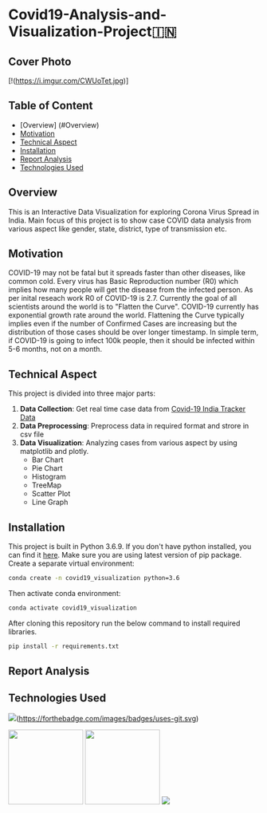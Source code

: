#  Covid19-Analysis-and-Visualization-Project:india:

## Cover Photo
[!(https://i.imgur.com/CWUoTet.jpg)]

## Table of Content
   * [Overview] (#Overview)
   * [Motivation](#Motivation)
   * [Technical Aspect](#Technical-Aspect)
   * [Installation](#Installation)
   * [Report Analysis](#Report-Analysis)
   * [Technologies Used](#Technologies-Used)



## Overview
This is an Interactive Data Visualization for exploring Corona Virus Spread in India. Main focus of this project is to show case COVID data analysis from various aspect like gender, state, district, type of transmission etc.

## Motivation
COVID-19 may not be fatal but it spreads faster than other diseases, like common cold. Every virus has Basic Reproduction number (R0) which implies how many people will get the disease from the infected person. As per inital reseach work R0 of COVID-19 is 2.7.
Currently the goal of all scientists around the world is to "Flatten the Curve". COVID-19 currently has exponential growth rate around the world. Flattening the Curve typically implies even if the number of Confirmed Cases are increasing but the distribution of those cases should be over longer timestamp. In simple term, if COVID-19 is going to infect 100k people, then it should be infected within 5-6 months, not on a month.

## Technical Aspect
This project is divided into three major parts:
1. __Data Collection__: Get real time case data from [Covid-19 India Tracker Data](https://api.covid19india.org/csv/)
2. __Data Preprocessing__: Preprocess data in required format and strore in csv file
3. __Data Visualization__: Analyzing cases from various aspect by using matplotlib and plotly. 
    - Bar Chart
    - Pie Chart
    - Histogram
    - TreeMap
    - Scatter Plot
    - Line Graph

## Installation
This project is built in Python 3.6.9. If you don't have python installed, you can find it [here](https://www.python.org/downloads/). Make sure you are using latest version of pip package. Create a separate virtual environment:
```bash
conda create -n covid19_visualization python=3.6
```
Then activate conda environment:
```bash
conda activate covid19_visualization
```
After cloning this repository run the below command to install required libraries.
```bash
pip install -r requirements.txt
```

## Report Analysis


## Technologies Used

![](https://forthebadge.com/images/badges/made-with-python.svg)(https://forthebadge.com/images/badges/uses-git.svg)

[<img target="_blank" src="https://i.imgur.com/vIZmm5z.png" width=150>](https://pandas.pydata.org/) [<img target="_blank" src="https://i.imgur.com/1iCVgf8.png" width=150>](https://plotly.com/python/) [<img target="_blank" src="https://upload.wikimedia.org/wikipedia/commons/8/84/Matplotlib_icon.svg">](https://matplotlib.org/)



